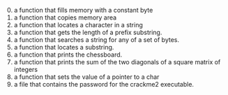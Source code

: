 0. a function that fills memory with a constant byte
1. a function that copies memory area
2. a function that locates a character in a string
3. a function that gets the length of a prefix substring.
4.  a function that searches a string for any of a set of bytes.
5. a function that locates a substring.
6. a function that prints the chessboard.
7.  a function that prints the sum of the two diagonals of a square matrix of integers
8. a function that sets the value of a pointer to a char
9. a file that contains the password for the crackme2 executable.
